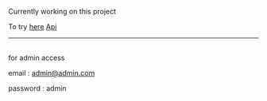 Currently working on this project

To try <a href ="https://smart-tops-pelican.ngrok-free.app/">here</a>
<a href ="https://cool-monthly-krill.ngrok-free.app/api/products/">Api</a>

<hr>
<br>for admin access 
<br>  

email : admin@admin.com  

password : admin
